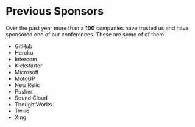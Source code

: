 # Previous Sponsors

Over the past year more than a **100** companies have trusted us and have sponsored one of our conferences. These are some of of them:

* GitHub
* Heroku
* Intercom
* Kickstarter
* Microsoft
* MotoGP
* New Relic
* Pusher
* Sound Cloud
* ThoughtWorks
* Twilio
* Xing

